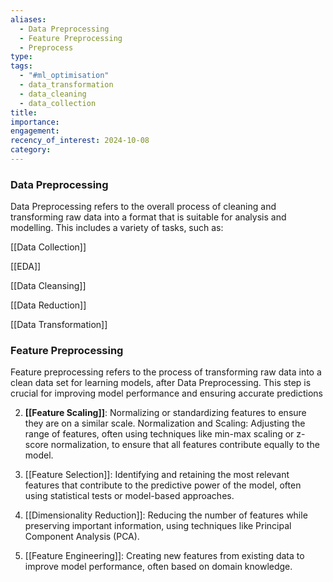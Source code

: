 ```yaml
---
aliases:
  - Data Preprocessing
  - Feature Preprocessing
  - Preprocess
type: 
tags:
  - "#ml_optimisation"
  - data_transformation
  - data_cleaning
  - data_collection
title: 
importance: 
engagement: 
recency_of_interest: 2024-10-08
category:
---
```

### Data Preprocessing

Data Preprocessing refers to the overall process of cleaning and transforming raw data into a format that is suitable for analysis and modelling. This includes a variety of tasks, such as:

[[Data Collection]]

[[EDA]]

[[Data Cleansing]]

[[Data Reduction]]

[[Data Transformation]]

### Feature Preprocessing

Feature preprocessing refers to the process of transforming raw data into a clean data set for learning models, after Data Preprocessing. This step is crucial for improving model performance and ensuring accurate predictions

2. **[[Feature Scaling]]**: Normalizing or standardizing features to ensure they are on a similar scale. Normalization and Scaling: Adjusting the range of features, often using techniques like min-max scaling or z-score normalization, to ensure that all features contribute equally to the model.

4. [[Feature Selection]]: Identifying and retaining the most relevant features that contribute to the predictive power of the model, often using statistical tests or model-based approaches.

5. [[Dimensionality Reduction]]: Reducing the number of features while preserving important information, using techniques like Principal Component Analysis (PCA).

6. [[Feature Engineering]]: Creating new features from existing data to improve model performance, often based on domain knowledge.
